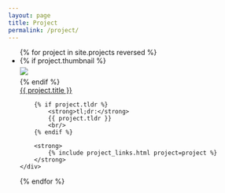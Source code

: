 ```yaml
---
layout: page
title: Project
permalink: /project/
---
```


<ul id="archive">
{% for project in site.projects reversed %}
<li class="archiveposturl" style="background: transparent">
<div class="project-container">
    {% if project.thumbnail %}
    <div class="thumbnail">
      <div class="center-cropped" style="margin-top:5px;margin-bottom:5px;background-image: url('{{ project.thumbnail | prepend: site.baseurl }}');">
        <img src="{{ project.thumbnail | prepend: site.baseurl }}"/>
      </div>
    </div>
    {% endif %}
    <div class="content">
        <span><a href="
            {% if project.PDFS contains '://' %}
              {{ project.PDFS }} 
            {% else %}
              {{ project.PDFS | prepend: site.baseurl }} 
            {% endif %}">{{ project.title }}</a>
        </span><br>

        {% if project.tldr %}
            <strong>tl;dr:</strong> 
            {{ project.tldr }}
            <br/>
        {% endif %}

        <strong>
            {% include project_links.html project=project %}
        </strong>
    </div>
</div>
</li>
{% endfor %}
</ul>